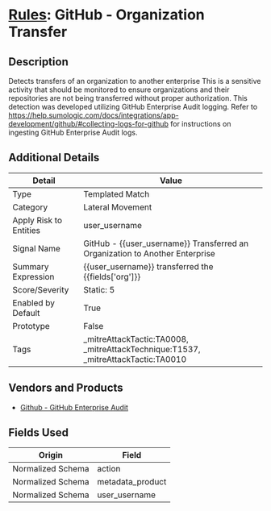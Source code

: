 # [Rules](README.md): GitHub - Organization Transfer

## Description
Detects transfers of an organization to another enterprise This is a sensitive activity that should be monitored to ensure organizations and their repositories are not being transferred without proper authorization. This detection was developed utilizing GitHub Enterprise Audit logging. Refer to https://help.sumologic.com/docs/integrations/app-development/github/#collecting-logs-for-github for instructions on ingesting GitHub Enterprise Audit logs.

## Additional Details
|Detail|Value|
|----|----|
|Type|Templated Match|
|Category|Lateral Movement|
|Apply Risk to Entities|user_username|
|Signal Name|GitHub - {{user_username}} Transferred an Organization to Another Enterprise|
|Summary Expression|{{user_username}} transferred the {{fields['org']}}|
|Score/Severity|Static: 5|
|Enabled by Default|True|
|Prototype|False|
|Tags|_mitreAttackTactic:TA0008, _mitreAttackTechnique:T1537, _mitreAttackTactic:TA0010|
## Vendors and Products
- [Github - GitHub Enterprise Audit](../products/e3c8bd8b-6ed8-4332-944d-d0f5dfc462df.md)


## Fields Used

|Origin|Field|
|----|----|
|Normalized Schema|action|
|Normalized Schema|metadata_product|
|Normalized Schema|user_username|


